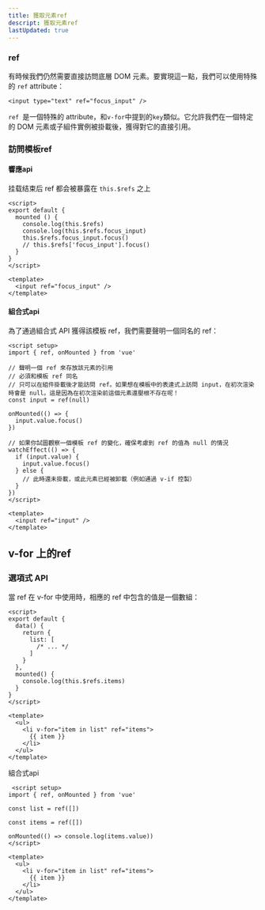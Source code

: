 ```yaml
---
title: 獲取元素ref
descript: 獲取元素ref
lastUpdated: true
---
```


### ref

有時候我們仍然需要直接訪問底層 DOM 元素。要實現這一點，我們可以使用特殊的 `ref` attribute：

``` vue
<input type="text" ref="focus_input" />
```

`ref `是一個特殊的 attribute，和` v-for `中提到的` key `類似。它允許我們在一個特定的 DOM 元素或子組件實例被掛載後，獲得對它的直接引用。

### 訪問模板ref

#### 響應api

挂载结束后 ref 都会被暴露在 `this.$refs` 之上

```vue
<script>
export default {
  mounted () {
    console.log(this.$refs)
    console.log(this.$refs.focus_input)
    this.$refs.focus_input.focus()
    // this.$refs['focus_input'].focus()
  }
}
</script>

<template>
  <input ref="focus_input" />
</template>
```



#### 組合式api

為了通過組合式 API 獲得該模板 ref，我們需要聲明一個同名的 ref：
``` vue
<script setup>
import { ref, onMounted } from 'vue'

// 聲明一個 ref 來存放該元素的引用
// 必須和模板 ref 同名
// 只可以在組件掛載後才能訪問 ref。如果想在模板中的表達式上訪問 input，在初次渲染時會是 null。這是因為在初次渲染前這個元素還壓根不存在呢！
const input = ref(null)

onMounted(() => {
  input.value.focus()
})

// 如果你試圖觀察一個模板 ref 的變化，確保考慮到 ref 的值為 null 的情況
watchEffect(() => {
  if (input.value) {
    input.value.focus()
  } else {
    // 此時還未掛載，或此元素已經被卸載（例如通過 v-if 控製）
  }
})
</script>

<template>
  <input ref="input" />
</template>
```
## v-for 上的ref

 ### 選項式 API
 當 ref 在 v-for 中使用時，相應的 ref 中包含的值是一個數組：

``` vue
<script>
export default {
  data() {
    return {
      list: [
        /* ... */
      ]
    }
  },
  mounted() {
    console.log(this.$refs.items)
  }
}
</script>

<template>
  <ul>
    <li v-for="item in list" ref="items">
      {{ item }}
    </li>
  </ul>
</template>
```

組合式api
``` vue
 <script setup>
import { ref, onMounted } from 'vue'

const list = ref([])

const items = ref([])

onMounted(() => console.log(items.value))
</script>

<template>
  <ul>
    <li v-for="item in list" ref="items">
      {{ item }}
    </li>
  </ul>
</template>
```